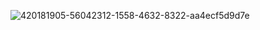 
![420181905-56042312-1558-4632-8322-aa4ecf5d9d7e](https://github.com/user-attachments/assets/c70486db-778c-49b0-8eb9-17dc3cdae68c)
